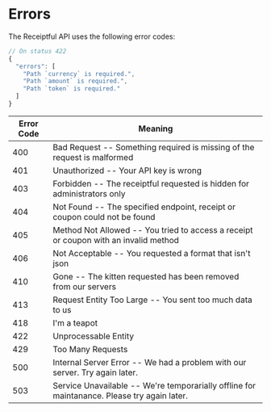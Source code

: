 # Errors

The Receiptful API uses the following error codes:

```javascript
// On status 422
{
  "errors": [
    "Path `currency` is required.",
    "Path `amount` is required.",
    "Path `token` is required."
  ]
}
```

Error Code | Meaning
---------- | -------
400 | Bad Request -- Something required is missing of the request is malformed
401 | Unauthorized -- Your API key is wrong
403 | Forbidden -- The receiptful requested is hidden for administrators only
404 | Not Found -- The specified endpoint, receipt or coupon could not be found
405 | Method Not Allowed -- You tried to access a receipt or coupon with an invalid method
406 | Not Acceptable -- You requested a format that isn't json
410 | Gone -- The kitten requested has been removed from our servers
413 | Request Entity Too Large -- You sent too much data to us
418 | I'm a teapot
422 | Unprocessable Entity
429 | Too Many Requests
500 | Internal Server Error -- We had a problem with our server. Try again later.
503 | Service Unavailable -- We're temporarially offline for maintanance. Please try again later.
